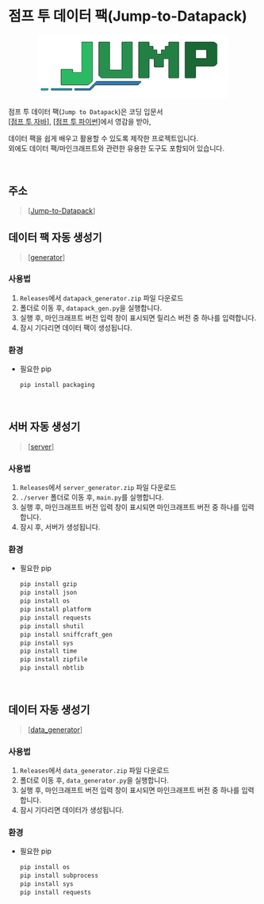 # 점프 투 데이터 팩(Jump-to-Datapack)

<div align="center"><img src="assets/icon.png" height="128"/></div>

점프 투 데이터 팩(`Jump to Datapack`)은 코딩 입문서  
[[점프 투 자바](https://wikidocs.net/book/31)], [[점프 투 파이썬](https://wikidocs.net/book/1)]에서 영감을 받아,

데이터 팩을 쉽게 배우고 활용할 수 있도록 제작한 프로젝트입니다.  
외에도 데이터 팩/마인크래프트와 관련한 유용한 도구도 포함되어 있습니다.

<br/>

## 주소
> [[Jump-to-Datapack](https://quam-12.github.io/Jump-to-Datapack/)]



## 데이터 팩 자동 생성기
> [[generator](util/datapack_gen.py)]

### 사용법
1. `Releases`에서 `datapack_generator.zip` 파일 다운로드
2. 폴더로 이동 후, `datapack_gen.py`을 실행합니다.
3. 실행 후, 마인크래프트 버전 입력 창이 표시되면 릴리스 버전 중 하나를 입력합니다.
4. 잠시 기다리면 데이터 팩이 생성됩니다.

### 환경
- 필요한 pip
  ```bash
  pip install packaging
  ```

<br/>

## 서버 자동 생성기
> [[server](util/server/main.py)]

### 사용법
1. `Releases`에서 `server_generator.zip` 파일 다운로드
2. `./server` 폴더로 이동 후, `main.py`를 실행합니다.
3. 실행 후, 마인크래프트 버전 입력 창이 표시되면 마인크래프트 버전 중 하나를 입력합니다.
4. 잠시 후, 서버가 생성됩니다.

### 환경
- 필요한 pip
  ```bash
  pip install gzip
  pip install json
  pip install os
  pip install platform
  pip install requests
  pip install shutil
  pip install sniffcraft_gen
  pip install sys
  pip install time
  pip install zipfile
  pip install nbtlib
  ```

<br/>

## 데이터 자동 생성기
> [[data_generator](util/data_generator.py)]

### 사용법
1. `Releases`에서 `data_generator.zip` 파일 다운로드
2. 폴더로 이동 후, `data_generator.py`을 실행합니다.
3. 실행 후, 마인크래프트 버전 입력 창이 표시되면 마인크래프트 버전 중 하나를 입력합니다.
4. 잠시 기다리면 데이터가 생성됩니다.

### 환경
- 필요한 pip
  ```bash
  pip install os
  pip install subprocess
  pip install sys
  pip install requests
  ```